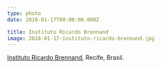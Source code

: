 ```yaml
---
type: photo
date: 2018-01-17T00:00:00.000Z

title: Instituto Ricardo Brennand
image: 2018-01-17-instituto-ricardo-brennand.jpg
---
```


[Instituto Ricardo Brennand](http://www.institutoricardobrennand.org.br), Recife, Brasil.

